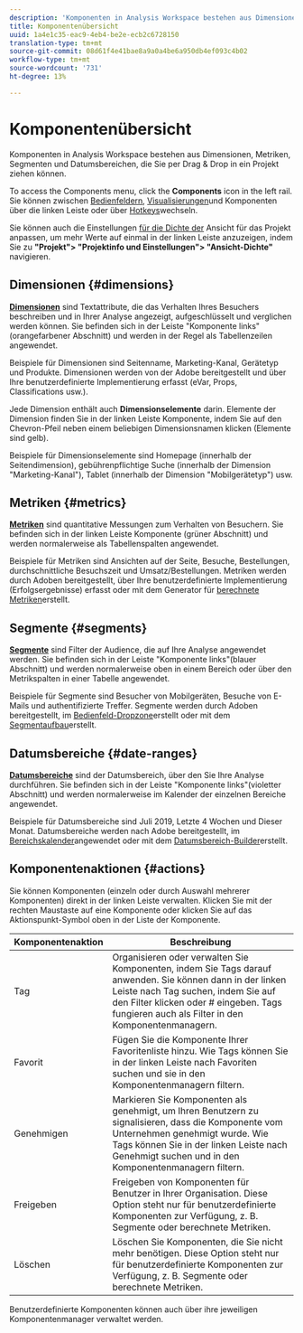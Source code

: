 ```yaml
---
description: 'Komponenten in Analysis Workspace bestehen aus Dimensionen, Metriken, Segmenten und Datumsbereichen, die Sie per Drag & Drop in ein Projekt ziehen können. '
title: Komponentenübersicht
uuid: 1a4e1c35-eac9-4eb4-be2e-ecb2c6728150
translation-type: tm+mt
source-git-commit: 08d61f4e41bae8a9a0a4be6a950db4ef093c4b02
workflow-type: tm+mt
source-wordcount: '731'
ht-degree: 13%

---
```



# Komponentenübersicht

Komponenten in Analysis Workspace bestehen aus Dimensionen, Metriken, Segmenten und Datumsbereichen, die Sie per Drag &amp; Drop in ein Projekt ziehen können.

To access the Components menu, click the **Components** icon in the left rail. Sie können zwischen [Bedienfeldern](https://docs.adobe.com/content/help/en/analytics/analyze/analysis-workspace/panels/panels.html), [Visualisierungen](https://docs.adobe.com/content/help/de-DE/analytics/analyze/analysis-workspace/visualizations/freeform-analysis-visualizations.html)und Komponenten über die linken Leiste oder über [Hotkeys](/help/analyze/analysis-workspace/build-workspace-project/fa-shortcut-keys.md)wechseln.

Sie können auch die Einstellungen [für die Dichte der](https://docs.adobe.com/content/help/de-DE/analytics/analyze/analysis-workspace/build-workspace-project/view-density.html) Ansicht für das Projekt anpassen, um mehr Werte auf einmal in der linken Leiste anzuzeigen, indem Sie zu **&quot;Projekt&quot;> &quot;Projektinfo und Einstellungen&quot;> &quot;Ansicht-Dichte&quot;** navigieren.

## Dimensionen {#dimensions}

[**Dimensionen**](https://docs.adobe.com/content/help/en/analytics/components/dimensions/overview.html) sind Textattribute, die das Verhalten Ihres Besuchers beschreiben und in Ihrer Analyse angezeigt, aufgeschlüsselt und verglichen werden können. Sie befinden sich in der Leiste &quot;Komponente links&quot;(orangefarbener Abschnitt) und werden in der Regel als Tabellenzeilen angewendet.

Beispiele für Dimensionen sind Seitenname, Marketing-Kanal, Gerätetyp und Produkte. Dimensionen werden von der Adobe bereitgestellt und über Ihre benutzerdefinierte Implementierung erfasst (eVar, Props, Classifications usw.).

Jede Dimension enthält auch **Dimensionselemente** darin. Elemente der Dimension finden Sie in der linken Leiste Komponente, indem Sie auf den Chevron-Pfeil neben einem beliebigen Dimensionsnamen klicken (Elemente sind gelb).

Beispiele für Dimensionselemente sind Homepage (innerhalb der Seitendimension), gebührenpflichtige Suche (innerhalb der Dimension &quot;Marketing-Kanal&quot;), Tablet (innerhalb der Dimension &quot;Mobilgerätetyp&quot;) usw.

## Metriken {#metrics}

[**Metriken**](https://docs.adobe.com/content/help/en/analytics/components/metrics/overview.html) sind quantitative Messungen zum Verhalten von Besuchern. Sie befinden sich in der linken Leiste Komponente (grüner Abschnitt) und werden normalerweise als Tabellenspalten angewendet.

Beispiele für Metriken sind Ansichten auf der Seite, Besuche, Bestellungen, durchschnittliche Besuchszeit und Umsatz/Bestellungen. Metriken werden durch Adoben bereitgestellt, über Ihre benutzerdefinierte Implementierung (Erfolgsergebnisse) erfasst oder mit dem Generator für [berechnete Metriken](https://docs.adobe.com/content/help/de-DE/analytics/components/calculated-metrics/calcmetric-workflow/cm-build-metrics.html)erstellt.

## Segmente {#segments}

[**Segmente**](https://docs.adobe.com/content/help/de-DE/analytics/analyze/analysis-workspace/components/t-freeform-project-segment.html) sind Filter der Audience, die auf Ihre Analyse angewendet werden. Sie befinden sich in der Leiste &quot;Komponente links&quot;(blauer Abschnitt) und werden normalerweise oben in einem Bereich oder über den Metrikspalten in einer Tabelle angewendet.

Beispiele für Segmente sind Besucher von Mobilgeräten, Besuche von E-Mails und authentifizierte Treffer. Segmente werden durch Adoben bereitgestellt, im [Bedienfeld-Dropzone](https://docs.adobe.com/content/help/en/analytics/analyze/analysis-workspace/panels/panels.html)erstellt oder mit dem [Segmentaufbau](https://docs.adobe.com/content/help/de-DE/analytics/components/segmentation/segmentation-workflow/seg-build.html)erstellt.

## Datumsbereiche {#date-ranges}

[**Datumsbereiche**](https://docs.adobe.com/content/help/de-DE/analytics/analyze/analysis-workspace/components/calendar-date-ranges/calendar.html) sind der Datumsbereich, über den Sie Ihre Analyse durchführen. Sie befinden sich in der Leiste &quot;Komponente links&quot;(violetter Abschnitt) und werden normalerweise im Kalender der einzelnen Bereiche angewendet.

Beispiele für Datumsbereiche sind Juli 2019, Letzte 4 Wochen und Dieser Monat. Datumsbereiche werden nach Adobe bereitgestellt, im [Bereichskalender](https://docs.adobe.com/content/help/en/analytics/analyze/analysis-workspace/panels/panels.html)angewendet oder mit dem [Datumsbereich-Builder](https://docs.adobe.com/content/help/en/analytics/analyze/analysis-workspace/components/calendar-date-ranges/custom-date-ranges.html)erstellt.

## Komponentenaktionen {#actions}

Sie können Komponenten (einzeln oder durch Auswahl mehrerer Komponenten) direkt in der linken Leiste verwalten. Klicken Sie mit der rechten Maustaste auf eine Komponente oder klicken Sie auf das Aktionspunkt-Symbol oben in der Liste der Komponente.

| Komponentenaktion | Beschreibung |
|--- |--- |
| Tag | Organisieren oder verwalten Sie Komponenten, indem Sie Tags darauf anwenden. Sie können dann in der linken Leiste nach Tag suchen, indem Sie auf den Filter klicken oder # eingeben. Tags fungieren auch als Filter in den Komponentenmanagern. |
| Favorit | Fügen Sie die Komponente Ihrer Favoritenliste hinzu. Wie Tags können Sie in der linken Leiste nach Favoriten suchen und sie in den Komponentenmanagern filtern. |
| Genehmigen | Markieren Sie Komponenten als genehmigt, um Ihren Benutzern zu signalisieren, dass die Komponente vom Unternehmen genehmigt wurde. Wie Tags können Sie in der linken Leiste nach Genehmigt suchen und in den Komponentenmanagern filtern. |
| Freigeben | Freigeben von Komponenten für Benutzer in Ihrer Organisation. Diese Option steht nur für benutzerdefinierte Komponenten zur Verfügung, z. B. Segmente oder berechnete Metriken. |
| Löschen | Löschen Sie Komponenten, die Sie nicht mehr benötigen. Diese Option steht nur für benutzerdefinierte Komponenten zur Verfügung, z. B. Segmente oder berechnete Metriken. |

Benutzerdefinierte Komponenten können auch über ihre jeweiligen Komponentenmanager verwaltet werden.
